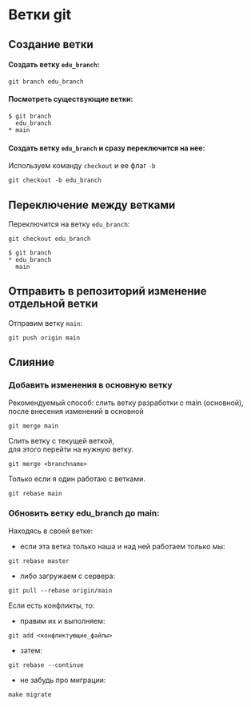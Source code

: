 # Ветки git

## Создание ветки

#### Создать ветку `edu_branch`:
```cfgrlanguage
git branch edu_branch
```

#### Посмотреть существующие ветки:
```cfgrlanguage
$ git branch
  edu_branch
* main
```

#### Создать ветку `edu_branch` и сразу переключится на нее:
Используем команду `checkout` и ее флаг `-b`
```
git checkout -b edu_branch
```


## Переключение между ветками

Переключится на ветку `edu_branch`:
```cfgrlanguage
git checkout edu_branch
```
```cfgrlanguage
$ git branch
* edu_branch
  main
```


## Отправить в репозиторий изменение отдельной ветки
Отправим ветку `main`:
```cfgrlanguage
git push origin main
```


## Слияние

### Добавить изменения в основную ветку

Рекомендуемый способ: слить ветку разработки с main (основной),  
после внесения изменений в основной
```cfgrlanguage
git merge main
```
Cлить ветку <branchname> с текущей веткой,  
для этого перейти на нужную ветку.
```cfgrlanguage
git merge <branchname>
```
Только если я один работаю с ветками.
```cfgrlanguage
git rebase main 
```

### Обновить ветку edu_branch до main:
Находясь в своей ветке:
- если эта ветка только наша и над ней работаем только мы:
```cfgrlanguage
git rebase master
```
- либо загружаем с сервера:
```cfgrlanguage
git pull --rebase origin/main
```
Если есть конфликты, то:
- правим их и выполняем:
```cfgrlanguage
git add <конфликтующие_файлы>
```
- затем:
```cfgrlanguage
git rebase --continue
```
- не забудь про миграции:
```cfgrlanguage
make migrate
```